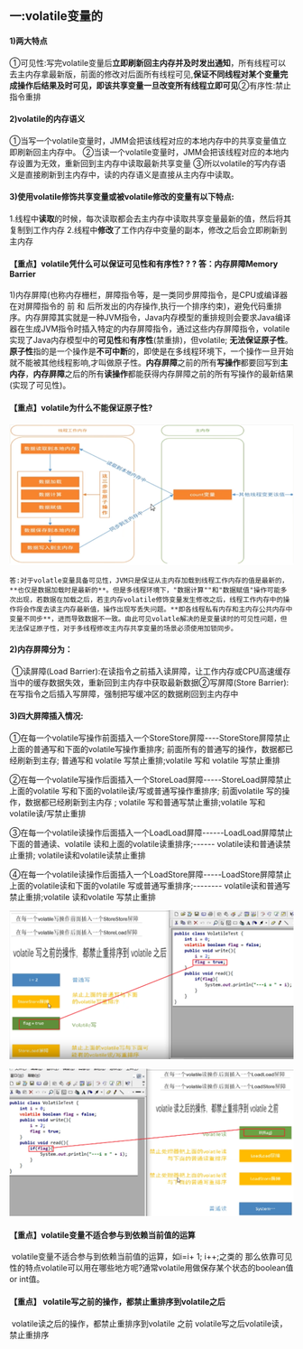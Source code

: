##  一:volatile变量的

#### 1)两大特点

​    ①可见性:写完volatile变量后**立即刷新回主内存并及时发出通知**，所有线程可以去主内存拿最新版，前面的修改对后面所有线程可见,**保证不同线程对某个变量完成操作后结果及时可见，即该共享变量一旦改变所有线程立即可见**
​     ②有序性:禁止指令重排

#### 2)volatile的内存语义

 ①当写一个volatile变量时，JMM会把该线程对应的本地内存中的共享变量值立即刷新回主内存中。
 ②当读一个volatile变量时，JMM会把该线程对应的本地内存设置为无效，重新回到主内存中读取最新共享变量
 ③所以volatile的写内存语义是直接刷新到主内存中，读的内存语义是直接从主内存中读取。

#### 3)使用volatile修饰共享变量或被volatile修改的变量有以下特点: 

   1.线程中**读取**的时候，每次读取都会去主内存中读取共享变量最新的值，然后将其复制到工作内存
   2.线程中**修改**了工作内存中变量的副本，修改之后会立即刷新到主内存

#### 【重点】volatile凭什么可以保证可见性和有序性? ? ?  答：内存屏障Memory Barrier 

​     1)内存屏障(也称内存栅栏，屏障指令等，是一类同步屏障指令，是CPU或编译器在对屏障指令的 前 和 后所发出的内存操作,执行一个排序约束)，避免代码重排序。内存屏障其实就是一种JVM指令，Java内存模型的重排规则会要求Java编译器在生成JVM指令时插入特定的内存屏障指令，通过这些内存屏障指令，volatile实现了Java内存模型中的**可见性**和**有序性**(禁重排)，但volatile; **无法保证原子性**。**原子性**指的是一个操作是**不可中断**的，即使是在多线程环境下，一个操作一旦开始就不能被其他线程影响,才叫做原子性。
​      **内存屏障**之前的所有**写操作**都要回写到**主内存**，
​      **内存屏障**之后的所有**读操作**都能获得内存屏障之前的所有写操作的最新结果(实现了可见性)。

#### 【重点】volatile为什么不能保证原子性?

![image-20220816154146387](../assets/15.volatile/image-20220816154146387.png)

 	答:对于volatle变量具备可见性，JVM只是保证从主内存加载到线程工作内存的值是最新的，**也仅是数据加载时是最新的**。但是多线程环境下，"数据计算""和"数据赋值"操作可能多次出现，若数据在加载之后，若主内存volatile修饰变量发生修改之后，线程工作内存中的操作将会作废去读主内存最新值，操作出现写丢失问题。**即各线程私有内存和主内存公共内存中变量不同步**，进而导致数据不一致。由此可见volatle解决的是变量读时的可见性问题，但无法保证原子性，对于多线程修改主内存共享变量的场景必须使用加锁同步。

####   2)内存屏障分为：

​         ①读屏障(Load Barrier):在读指令之前插入读屏障，让工作内存或CPU高速缓存当中的缓存数据失效，重新回到主内存中获取最新数据
​         ②写屏障(Store Barrier):在写指令之后插入写屏障，强制把写缓冲区的数据刷回到主内存中

####  3)四大屏障插入情况:

  ①在每一个volatile写操作前面插入一个StoreStore屏障----StoreStore屏障禁止上面的普通写和下面的volatile写操作重排序; 前面所有的普通写的操作，数据都已经刷新到主存;                                                                                    普通写和 volatile 写禁止重排;volatile 写和 volatile 写禁止重排

  ②在每一个volatile写操作后面插入一个StoreLoad屏障-----StoreLoad屏障禁止上面的volatile 写和下面的volatile读/写或普通写操作重排序; 前面volatile 写的操作，数据都已经刷新到主内存 ;
                  volatile 写和普通写禁止重排;volatile 写和 volatile读/写禁止重排

  ③在每一个volatile读操作后面插入一个LoadLoad屏障------LoadLoad屏障禁止下面的普通读、volatile 读和上面的volatile读重排序;------
                  volatile读和普通读禁止重排; volatile读和volatile读禁止重排

  ④在每一个volatile读操作后面插入一个LoadStore屏障-----LoadStore屏障禁止上面的volatile读和下面的volatile 写或普通写重排序;--------                volatile读和普通写禁止重排;volatile 读和volatile 写禁止重排

![image-20220816154334891](../assets/15.volatile/image-20220816154334891.png)

![image-20220816154339451](../assets/15.volatile/image-20220816154339451.png)

#### 【重点】volatile变量不适合参与到依赖当前值的运算  

​           volatile变量不适合参与到依赖当前值的运算，如i=i+ 1; i++;之类的
​           那么依靠可见性的特点volatile可以用在哪些地方呢?通常volatile用做保存某个状态的boolean值or int值。
​			

####  【重点】 volatile写之前的操作，都禁止重排序到volatile之后

​           volatile读之后的操作，都禁止重排序到volatile 之前
​           volatile写之后volatile读，禁止重排序